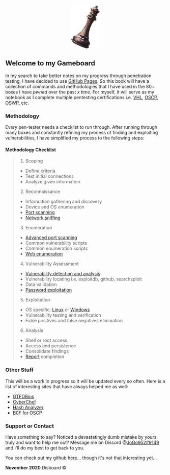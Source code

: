<p align="center">
  <img src="/assets/images/queen-small.png"> 
</p>

## Welcome to my Gameboard

In my search to take better notes on my progress through penetration testing, I have decided to use [GitHub Pages](https://pages.github.com/). So this book will have a collection of commands and methodologies that I have used in the 80+ boxes I have _pwned_ over the past _x_ time. For myself, it will serve as my notebook as I complete multiple pentesting certifications i.e. [VHL](https://www.virtualhackinglabs.com/), [OSCP](https://www.offensive-security.com/pwk-oscp/), [OSWP](https://www.offensive-security.com/wifu-oswp/), etc.

### Methodology

Every pen-tester needs a checklist to run through. After running through many boxes and constantly refining my process of finding and exploiting vulnerabilities, I have simplified my process to the following steps:

#### Methodology Checklist

> 1. Scoping
>   - Define criteria
>   - Test initial connections
>   - Analyze given information
> 2. Reconnaissance
>   - Information gathering and discovery
>   - Device and OS enumeration
>   - [Port scanning](recon/scan.md)
>   - [Network sniffing](recon/sniff.md)
> 3. Enumeration
>   - [Advanced port scanning](enum/ports.md)
>   - Common vulnerability scripts
>   - Common enumeration scripts
>   - [Web enumeration](enum/web.md)
> 4. Vulnerability Assessment
>   - [Vulnerability detection and analysis](vuln/vuln.md)
>   - Vulnerability locating i.e. exploitdb, github, searchsploit
>   - Data validation
>   - [Password exploitation](vuln/password.md)
> 5. Exploitation
>   - OS specific: [Linux](exploit/linux.md) or [Windows](exploit/windows.md)
>   - Vulnerability testing and verification
>   - False positives and false negatives elimination
> 6. Analysis
>   - Shell or root access
>   - Access and persistence
>   - Consolidate findings
>   - [Report](writeups/templatewriteup.md) completion

### Other Stuff

This will be a work in progress so it will be updated every so often. Here is a list of interesting sites that have always helped me as well:
- [GTFOBins](https://gtfobins.github.io/)
- [CyberChef](https://gchq.github.io/CyberChef/)
- [Hash Analyzer](https://www.tunnelsup.com/hash-analyzer/)
- [B0F for OSCP](http://strongcourage.github.io/2020/04/19/bof.html)

### Support or Contact

Have something to say? Noticed a devastatingly dumb mistake by yours truly and want to help me out? Message me on Discord @[JoGo952#9149](https://discord.com/) and I'll do my best to get back to you.

You can check out my github [here](https://github.com/tjf952)... though it's not that interesting yet...

**November 2020** Disboard &copy;
